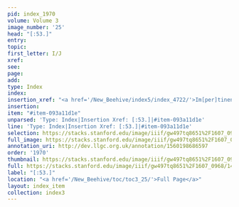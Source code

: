 ```yaml
---
pid: index_1970
volume: Volume 3
image_number: '25'
head: "[:53.]"
entry: 
topic: 
first_letter: I/J
xref: 
see: 
page: 
add: 
type: Index
index: 
insertion_xref: "<a href='/New_Beehive/index5/index_4722/'>Im[per]tinent</a>"
insertion: 
item: "#item-093a11d1e"
unparsed: 'Type: Index|Insertion Xref: [:53.]|#item-093a11d1e'
line: 'Type: Index|Insertion Xref: [:53.]|#item-093a11d1e'
selection: https://stacks.stanford.edu/image/iiif/gw497tq8651%2F1607_0968/1443,1695,202,178/full/0/default.jpg
full_image: https://stacks.stanford.edu/image/iiif/gw497tq8651%2F1607_0968/full/full/0/default.jpg
annotation_uri: http://dev.llgc.org.uk/annotation/1560198686597
order: '1970'
thumbnail: https://stacks.stanford.edu/image/iiif/gw497tq8651%2F1607_0968/1443,1695,202,178/150,/0/default.jpg
full: https://stacks.stanford.edu/image/iiif/gw497tq8651%2F1607_0968/1443,1695,202,178/full/0/default.jpg
label: "[:53.]"
location: "<a href='/New_Beehive/toc/toc3_25/'>Full Page</a>"
layout: index_item
collection: index3
---
```

